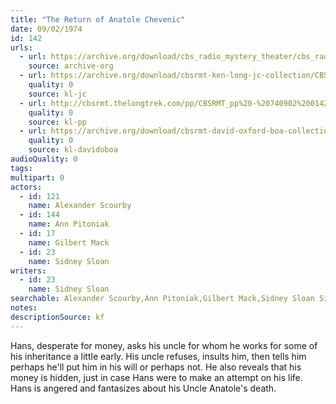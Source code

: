 ```yaml
---
title: "The Return of Anatole Chevenic"
date: 09/02/1974
id: 142
urls: 
  - url: https://archive.org/download/cbs_radio_mystery_theater/cbs_radio_mystery_theater-0101-0150.zip/cbs_radio_mystery_theater-0101-0150%2Fcbsrmt_0142_the_return_of_anatole_chevenic.mp3
    source: archive-org
  - url: https://archive.org/download/cbsrmt-ken-long-jc-collection/CBSRMT - 740902 0142 Return Of Anatole Chevenic vbr kb2_jc.mp3
    quality: 0
    source: kl-jc
  - url: http://cbsrmt.thelongtrek.com/pp/CBSRMT_pp%20-%20740902%200142%20The%20Return%20of%20Anatole%20Chevenic.mp3
    quality: 0
    source: kl-pp
  - url: https://archive.org/download/cbsrmt-david-oxford-boa-collection/CBSRMT-740902-0142-The-Return-of-Anatole-Chevenic-(128-44)_WBBM-JE-{BoA}.mp3
    quality: 0
    source: kl-davidoboa
audioQuality: 0
tags: 
multipart: 0
actors:  
  - id: 121
    name: Alexander Scourby  
  - id: 144
    name: Ann Pitoniak  
  - id: 17
    name: Gilbert Mack  
  - id: 23
    name: Sidney Sloan
writers:  
  - id: 23
    name: Sidney Sloan
searchable: Alexander Scourby,Ann Pitoniak,Gilbert Mack,Sidney Sloan Sidney Sloan
notes: 
descriptionSource: kf
---
```

Hans, desperate for money, asks his uncle for whom he works for some of his inheritance a little early. His uncle refuses, insults him, then tells him perhaps he'll put him in his will or perhaps not. He also reveals that his money is hidden, just in case Hans were to make an attempt on his life. Hans is angered and fantasizes about his Uncle Anatole's death.